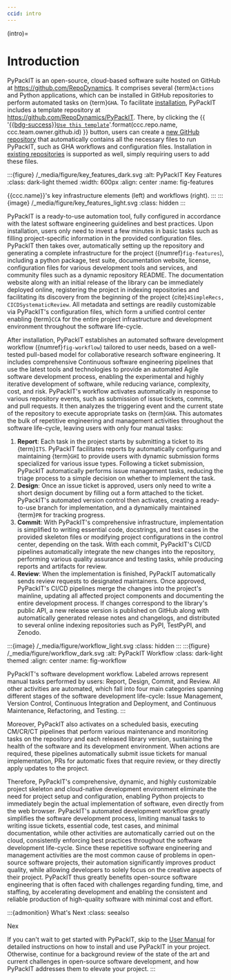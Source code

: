 ```yaml
---
ccid: intro
---
```


(intro)=
# Introduction

PyPackIT is an open-source, cloud-based software suite
hosted on GitHub at https://github.com/RepoDynamics.
It comprises several {term}`Actions` and Python applications,
which can be installed in GitHub repositories to perform automated tasks on {term}`GHA`.
To facilitate [installation](#install), PyPackIT includes a template repository at
https://github.com/RepoDynamics/PyPackIT.
There, by clicking the
{{ '[{{bdg-success}}`Use this template`](https://github.com/new?template_name={}&template_owner={})'.format(ccc.repo.name, ccc.team.owner.github.id) }}
button, users can create a [new GitHub repository](#install-new)
that automatically contains all the necessary files to run PyPackIT,
such as GHA workflows and configuration files.
Installation in [existing repositories](#install-existing) is supported as well,
simply requiring users to add these files.


:::{figure} /_media/figure/key_features_dark.svg
:alt: PyPackIT Key Features
:class: dark-light themed
:width: 600px
:align: center
:name: fig-features

{{ccc.name}}'s key infrastructure elements (left) and workflows (right).
:::
:::{image} /_media/figure/key_features_light.svg
:class: hidden
:::


PyPackIT is a ready-to-use automation tool,
fully configured in accordance with the latest software engineering guidelines and best practices.
Upon installation, users only need to invest a few minutes in basic tasks
such as filling project-specific information in the provided configuration files.
PyPackIT then takes over, automatically setting up the repository
and generating a complete infrastructure for the project ({numref}`fig-features`),
including a python package, test suite, documentation website, license,
configuration files for various development tools and services,
and community files such as a dynamic repository README.
The documentation website along with an initial release of the library
can be immediately deployed online, registering the project in indexing repositories
and facilitating its discovery from the beginning of the project {cite}`4SimpleRecs, CICDSystematicReview`.
All metadata and settings are readily customizable via PyPackIT's configuration files,
which form a unified control center enabling {term}`CCA`
for the entire project infrastructure and development environment
throughout the software life-cycle.

After installation, PyPackIT establishes an automated software development workflow ({numref}`fig-workflow`)
tailored to user needs,
based on a well-tested pull-based model for collaborative research software engineering.
It includes comprehensive Continuous software engineering pipelines
that use the latest tools and technologies
to provide an automated Agile software development process,
enabling the experimental and highly iterative development of software,
while reducing variance, complexity, cost, and risk.
PyPackIT's workflow activates automatically in response to various repository events,
such as submission of issue tickets, commits, and pull requests.
It then analyzes the triggering event and the current state of the repository
to execute appropriate tasks on {term}`GHA`.
This automates the bulk of repetitive engineering and management activities
throughout the software life-cycle,
leaving users with only four manual tasks:

1. **Report**: Each task in the project starts by submitting a ticket to its {term}`ITS`.
   PyPackIT facilitates reports by automatically configuring and maintaining {term}`GHI`
   to provide users with dynamic submission forms specialized for various issue types.
   Following a ticket submission, PyPackIT automatically performs issue management tasks,
   reducing the triage process to a simple decision on whether to implement the task.
2. **Design**: Once an issue ticket is approved,
   users only need to write a short design document
   by filling out a form attached to the ticket.
   PyPackIT's automated version control then activates,
   creating a ready-to-use branch for implementation,
   and a dynamically maintained {term}`PR` for tracking progress.
3. **Commit**: With PyPackIT's comprehensive infrastructure,
   implementation is simplified to writing essential code, docstrings,
   and test cases in the provided skeleton files
   or modifying project configurations in the control center, depending on the task.
   With each commit, PyPackIT's CI/CD pipelines
   automatically integrate the new changes into the repository,
   performing various quality assurance and testing tasks,
   while producing reports and artifacts for review.
4. **Review**: When the implementation is finished,
   PyPackIT automatically sends review requests to designated maintainers.
   Once approved, PyPackIT's CI/CD pipelines merge the changes into the project's mainline,
   updating all affected project components and documenting the entire development process.
   If changes correspond to the library's public API,
   a new release version is published on GitHub along with
   automatically generated release notes and changelogs,
   and distributed to several online indexing repositories such as PyPI, TestPyPI, and Zenodo.


:::{image} /_media/figure/workflow_light.svg
:class: hidden
:::
:::{figure} /_media/figure/workflow_dark.svg
:alt: PyPackIT Workflow
:class: dark-light themed
:align: center
:name: fig-workflow

PyPackIT's software development workflow.
Labeled arrows represent manual tasks performed by users: Report, Design, Commit, and Review.
All other activities are automated,
which fall into four main categories
spanning different stages of the software development life-cycle:
Issue Management, Version Control, Continuous Integration and Deployment,
and Continuous Maintenance, Refactoring, and Testing.
:::


Moreover, PyPackIT also activates on a scheduled basis,
executing CM/CR/CT pipelines that perform various maintenance and monitoring tasks
on the repository and each released library version,
sustaining the health of the software and its development environment.
When actions are required, these pipelines automatically submit
issue tickets for manual implementation,
PRs for automatic fixes that require review,
or they directly apply updates to the project.

Therefore, PyPackIT's comprehensive, dynamic, and highly customizable project skeleton
and cloud-native development environment eliminate the need for project setup and configuration,
enabling Python projects to immediately begin the actual implementation of software,
even directly from the web browser.
PyPackIT's automated development workflow greatly simplifies the software development process,
limiting manual tasks to writing issue tickets, essential code, test cases, and minimal documentation,
while other activities are automatically carried out on the cloud,
consistently enforcing best practices throughout the software development life-cycle.
Since these repetitive software engineering and management activities are
the most common cause of problems in open-source software projects,
their automation significantly improves product quality,
while allowing developers to solely focus on the creative aspects of their project.
PyPackIT thus greatly benefits open-source software engineering
that is often faced with challenges regarding funding, time, and staffing,
by accelerating development and
enabling the consistent and reliable production of high-quality software
with minimal cost and effort.

:::{admonition} What's Next
:class: seealso

Nex

If you can't wait to get started with PyPackIT,
skip to the [User Manual](#manual) for detailed instructions
on how to install and use PyPackIT in your project.
Otherwise, continue for a background review of the state of the art
and current challenges in open-source software development,
and how PyPackIT addresses them to elevate your project.
:::
